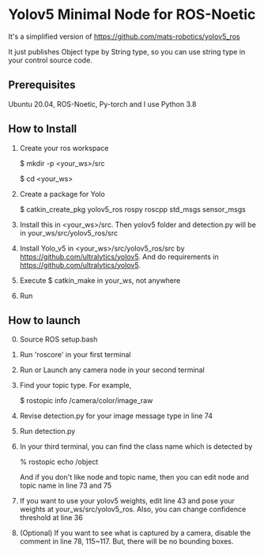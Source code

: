 # Yolov5 Minimal Node for ROS-Noetic
It's a simplified version of https://github.com/mats-robotics/yolov5_ros

It just publishes Object type by String type, so you can use string type in your control source code. 

## Prerequisites
Ubuntu 20.04, ROS-Noetic, Py-torch
and I use Python 3.8

## How to Install
1. Create your ros workspace

    $ mkdir -p <your_ws>/src
   
    $ cd <your_ws>

3. Create a package for Yolo

    $ catkin_create_pkg yolov5_ros rospy roscpp std_msgs sensor_msgs

4. Install this in <your_ws>/src. Then yolov5 folder and detection.py will be in your_ws/src/yolov5_ros/src
5. Install Yolo_v5 in <your_ws>/src/yolov5_ros/src by https://github.com/ultralytics/yolov5. And do requirements in https://github.com/ultralytics/yolov5.
6. Execute $ catkin_make in your_ws, not anywhere
7. Run

## How to launch
0. Source ROS setup.bash
1. Run 'roscore' in your first terminal
2. Run or Launch any camera node in your second terminal
3. Find your topic type. For example,
  
   $ rostopic info /camera/color/image_raw

6. Revise detection.py for your image message type in line 74
7. Run detection.py
8. In your third terminal, you can find the class name which is detected by

    % rostopic echo /object

   And if you don't like node and topic name, then you can edit node and topic name in line 73 and 75
11. If you want to use your yolov5 weights, edit line 43 and pose your weights at your_ws/src/yolov5_ros. Also, you can change confidence threshold at line 36
12. (Optional) If you want to see what is captured by a camera, disable the comment in line 78, 115~117. But, there will be no bounding boxes. 
